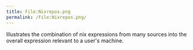 ```yaml
---
title: File:Nixrepos.png
permalink: /File:Nixrepos.png/
---
```


Illustrates the combination of nix expressions from many sources into the overall expression relevant to a user's machine.